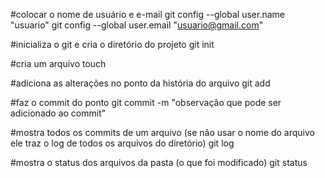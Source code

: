 #colocar o nome de usuário e e-mail
git config --global user.name "usuario"
git config --global user.email "usuario@gmail.com"

#inicializa o git e cria o diretório do projeto
git init <projeto>

#cria um arquivo
touch <arquivo>

#adiciona as alterações no ponto da história do arquivo
git add <arquivo>

#faz o commit do ponto
git commit -m "observação que pode ser adicionado ao commit"

#mostra todos os commits de um arquivo (se não usar o nome do arquivo ele traz o log de todos os arquivos do diretório)
git log <arquivo>

#mostra o status dos arquivos da pasta (o que foi modificado)
git status